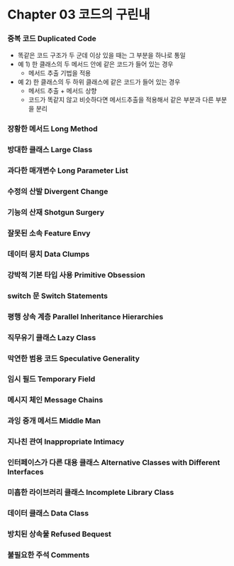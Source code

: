 # Chapter 03 코드의 구린내

### 중복 코드 Duplicated Code
- 똑같은 코드 구조가 두 군데 이상 있을 때는 그 부분을 하나로 통일  
- 예 1) 한 클래스의 두 메서드 안에 같은 코드가 들어 있는 경우
  - 메서드 추출 기법을 적용
- 예 2) 한 클래스의 두 하위 클래스에 같은 코드가 들어 있는 경우
  - 메서드 추출 + 메서드 상향 
  - 코드가 똑같지 않고 비슷하다면 메서드추출을 적용해서 같은 부분과 다른 부분을 분리

### 장황한 메서드 Long Method
### 방대한 클래스 Large Class
### 과다한 매개변수 Long Parameter List
### 수정의 산발 Divergent Change
### 기능의 산재 Shotgun Surgery
### 잘못된 소속 Feature Envy
### 데이터 뭉치 Data Clumps
### 강박적 기본 타입 사용 Primitive Obsession
### switch 문 Switch Statements
### 평행 상속 계층 Parallel Inheritance Hierarchies
### 직무유기 클래스 Lazy Class
### 막연한 범용 코드 Speculative Generality
### 임시 필드 Temporary Field
### 메시지 체인 Message Chains
### 과잉 중개 메서드 Middle Man
### 지나친 관여 Inappropriate Intimacy
### 인터페이스가 다른 대용 클래스 Alternative Classes with Different Interfaces
### 미흡한 라이브러리 클래스 Incomplete Library Class
### 데이터 클래스 Data Class
### 방치된 상속물 Refused Bequest
### 불필요한 주석 Comments 
